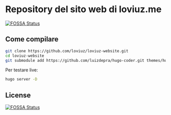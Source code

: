 # Repository del sito web di loviuz.me
[![FOSSA Status](https://app.fossa.com/api/projects/git%2Bgithub.com%2Floviuz%2Floviuz-website.svg?type=shield)](https://app.fossa.com/projects/git%2Bgithub.com%2Floviuz%2Floviuz-website?ref=badge_shield)


## Come compilare
```bash
git clone https://github.com/loviuz/loviuz-website.git
cd loviuz-website
git submodule add https://github.com/luizdepra/hugo-coder.git themes/hugo-coder
```

Per testare live:
```bash
hugo server -D
```


## License
[![FOSSA Status](https://app.fossa.com/api/projects/git%2Bgithub.com%2Floviuz%2Floviuz-website.svg?type=large)](https://app.fossa.com/projects/git%2Bgithub.com%2Floviuz%2Floviuz-website?ref=badge_large)
